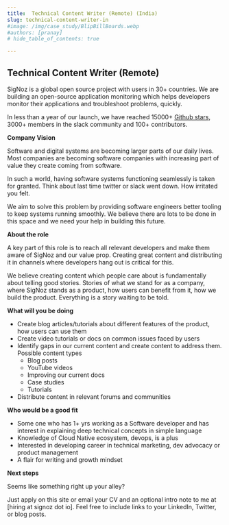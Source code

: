 ```yaml
---
title:  Technical Content Writer (Remote) (India)
slug: technical-content-writer-in
#image: /img/case_study/BlipBillBoards.webp
#authors: [pranay]
# hide_table_of_contents: true

---
```

<head>
  <link rel="canonical" href="https://signoz.io/careers/technical-content-writer-in/"/>

</head>

## Technical Content Writer (Remote) 


SigNoz is a global open source project with users in 30+ countries. We are building an open-source application monitoring which helps developers monitor their applications and troubleshoot problems, quickly.

In less than a year of our launch, we have reached 15000+ [Github stars](https://github.com/signoz/signoz), 3000+ members in the slack community and 100+ contributors. 


**Company Vision**

Software and digital systems are becoming larger parts of our daily lives. Most companies are becoming software companies with increasing part of value they create coming from software. 

In such a world, having software systems functioning seamlessly is taken for granted. Think about last time twitter or slack went down. How irritated you felt.

We aim to solve this problem by providing software engineers better tooling to keep systems running smoothly. We believe there are lots to be done in this space and we need your help in building this future.

**About the role**

A key part of this role is to reach all relevant developers and make them aware of SigNoz and our value prop.  Creating great content and distributing it in channels where developers hang out is critical for this.

We believe creating content which people care about is fundamentally about telling good stories. Stories of what we stand for as a company, where SigNoz stands as a product, how users can benefit from it, how we build the product. Everything is a story waiting to be told.


**What will you be doing**

- Create blog articles/tutorials about different features of the product, how users can use them
- Create video tutorials or docs on common issues faced by users
-  Identify gaps in our current content and create content to address them. Possible content types
    - Blog posts
    - YouTube videos
    - Improving our current docs
    - Case studies
    - Tutorials 
-  Distribute content in relevant forums and communities 


**Who would be a good fit**

- Some one who has 1+ yrs working as a Software developer and has interest in explaining deep technical concepts in simple language
- Knowledge of Cloud Native ecosystem, devops, is a plus
- Interested in developing career in technical marketing, dev advocacy or product management 
- A flair for writing and growth mindset


**Next steps**

Seems like something right up your alley? 

Just apply on this site or email your CV and an optional intro note to me at [hiring at signoz  dot io]. Feel free to include links to your LinkedIn, Twitter, or blog posts.

